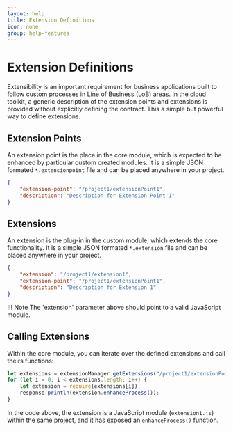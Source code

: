 ```yaml
---
layout: help
title: Extension Definitions
icon: none
group: help-features
---
```


Extension Definitions
===

Extensibility is an important requirement for business applications built to follow custom processes in Line of Business (LoB) areas. In the cloud toolkit, a generic description of the extension points and extensions is provided without explicitly defining the contract. This a simple but powerful way to define extensions.

Extension Points
---

An extension point is the place in the core module, which is expected to be enhanced by particular custom created modules. It is a simple JSON formated `*.extensionpoint` file and can be placed anywhere in your project.

```json
{
	"extension-point": "/project1/extensionPoint1",
	"description": "Description for Extension Point 1"
}
```

Extensions
---

An extension is the plug-in in the custom module, which extends the core functionality. It is a simple JSON formated `*.extension` file and can be placed anywhere in your project.

```json
{
	"extension": "/project1/extension1",
	"extension-point": "/project1/extensionPoint1",
	"description": "Description for Extension 1"
}
```

!!! Note
	The 'extension' parameter above should point to a valid JavaScript module.


Calling Extensions
---

Within the core module, you can iterate over the defined extensions and call theirs functions:

```javascript
let extensions = extensionManager.getExtensions("/project1/extensionPoint1");
for (let i = 0; i < extensions.length; i++) {
	let extension = require(extensions[i]);
	response.println(extension.enhanceProcess());
}
```

In the code above, the extension is a JavaScript module (`extension1.js`) within the same project, and it has exposed an  `enhanceProcess()` function.
